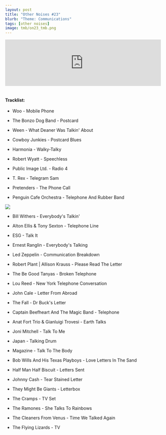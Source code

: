 ```yaml
---
layout: post
title: "Other Noises #23"
blurb: "Theme: Communications"
tags: [other noises]
image: tmb/on23_tmb.png
---
```


<iframe scrolling="no" id="hearthis_at_track_3028314" width="100%" height="150" src="https://hearthis.at/embed/3028314/transparent_black/?hcolor=&color=&style=2&block_size=2&block_space=1&background=1&waveform=0&cover=0&autoplay=0&css=" frameborder="0" allowtransparency allow="autoplay"><p>Listen to <a href="https://hearthis.at/zerocc/other-noises-23-19718-communications/" target="_blank">Other Noises #23 (19/7/18) - COMMUNICATIONS</a> <span>by</span><a href="https://hearthis.at/zerocc/" target="_blank" >Zero</a> <span>on</span> <a href="https://hearthis.at/" target="_blank">hearthis.at</a></p></iframe>
&nbsp;

#### Tracklist:

- Woo - Mobile Phone

- The Bonzo Dog Band - Postcard
- Ween - What Deaner Was Talkin' About
- Cowboy Junkies - Postcard Blues

- Harmonia - Walky-Talky
- Robert Wyatt - Speechless
- Public Image Ltd. - Radio 4

- T. Rex - Telegram Sam
- Pretenders - The Phone Call
- Penguin Cafe Orchestra - Telephone And Rubber Band

![](https://lh3.googleusercontent.com/gv6-92bAoAkDgsKCCcQCLdH0eahs0S6H9TPYUsgJAsgVX5P8YoknmBSNGtsLtdh6h8_RjcWLh_Vi-jgHgMDk9N9kdw3DeHg7zdGVBkVzmi2_wO-GT6pbfgKGmrtB4VOLguA-aCWNv29h5QwPXDAfi8E8hA_5mRO8NWDZDdR0KYfCQzV-CNuopk2T_8C-1C7DmwB5eq5MVqv9fVJsJ1lemR7AiAqyKhw4s4NewHKXcOGHgxVDOPpPVLe7x4djF_LVvvYtI9QlpmqPJGc10f1v6TGUKpFAzVRpnlsp8gRpKApcu2XJ2XqlUxrAflFaJ4sXXwE95gCy3R-v82LMfyARz7x3pYlKARXEzn33hkQYaPQlDlrAOU8fxG-2Vive235_-v5qRNMiNdbCFkhGguhCjpnS7zqpaBCZKl0PKx7coSzLQGtRGDD_eQP7EFXiKKt-8j-6shNV3VXgR2cFW6OdiW2Pd22AkbJkMTMjT4bxNJVFJ2h_SZIN_9aa4qOGRYywUw5gasLukCFSdVf1Fsk3bayc9BzsdJ2s9fLWs5KOzRVtcKUEU2ZeP_vTFWKistXIQCiVJjK7QxW1B9pIvgbbltmFah_gjJN3HR52MY6HIlTTSUjnyUIP71H-aOSuc1QLPfnkTaQFPHxZaSc2fc9uhM8P=s600-no)

- Bill Withers - Everybody's Talkin'
- Alton Ellis & Tony Sexton - Telephone Line
- ESG - Talk It
- Ernest Ranglin - Everybody's Talking

- Led Zeppelin - Communication Breakdown
- Robert Plant \| Allison Krauss - Please Read The Letter
- The Be Good Tanyas - Broken Telephone

- Lou Reed - New York Telephone Conversation
- John Cale - Letter From Abroad
- The Fall - Dr Buck's Letter
- Captain Beefheart And The Magic Band - Telephone

- Anat Fort Trio & Gianluigi Trovesi - Earth Talks
- Joni Mitchell - Talk To Me
- Japan - Talking Drum
- Magazine - Talk To The Body

- Bob Wills And His Texas Playboys - Love Letters In The Sand
- Half Man Half Biscuit - Letters Sent
- Johnny Cash - Tear Stained Letter
- They Might Be Giants - Letterbox

- The Cramps - TV Set
- The Ramones - She Talks To Rainbows
- The Cleaners From Venus - Time We Talked Again

- The Flying Lizards - TV
